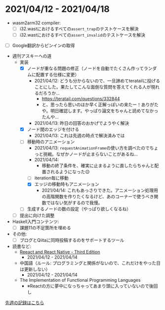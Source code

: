 # 2021/04/12 - 2021/04/18

- wasm2arm32 compiler:
    - [ ] i32.wastにおけるすべての`assert_trap`のテストケースを解決
    - [ ] i32.wastにおけるすべての`assert_invalid`のテストケースを解決
- [ ] Google翻訳からピンインの取得
- 週刊アスキーへの道
    - 実装
        - [x] ノードが重なる問題の修正（ノードを自動でたくさん作ってランダムに配置する仕様に変更）
            - 2021/04/12: どうも分からないので、一旦諦めてteratailに投げることにした。果たしてこんな面倒な質問を答えてくれる人が現れるだろうか...
                - <https://teratail.com/questions/332844>
                - と、思ったら思いのほか早く正解っぽいの来たー！ありがたや。明日確認します。やっぱり論文をちゃんと読めてなかったんや...
            - 2021/04/13: 昨日の回答のおかげでようやく解決
        - [x] ノード間のエッジを付ける
            - 2021/04/13: これは先週の時点で解決済みでは
        - [ ] 移動時のアニメーション
            - 2021/04/13: `requestAnimationFrame`の使い方を調べたのでちょっと挑戦。なぜかノードが止まらないことがあるね...
            - 2021/04/14:
                - 移動の終了条件を、確実に止まるように直したらちゃんと配置されるようになった😌
            - [ ] iteration毎に移動
            - [x] エッジの移動時もアニメーション
                - 2021/04/14: これもあっさりできた。アニメーション処理用の高階関数を作りたくなるけど、あのコーナーで使うべき関数ではない気がするので我慢。
        - [ ] 生成するノードの数の設定（やっぱり欲しくなるね）
    - [ ] 提出に向けた調整
- Haskell入門コンテンツ:
    - [ ] 課題11の不足箇所を埋める
- その他:
    - [ ] ブログとQiitaに同時投稿するのをサポートするツール
- 読書など:
    - [Reeact and React Native - Third Edition](https://www.packtpub.com/product/react-and-react-native-third-edition/9781839211140)
        - 2021/04/12 - 2021/04/14
    - 中国語（ルール: プログラミングと関係がないので、これだけをやった日は更新しない）
        - 2021/04/12 - 2021/04/14
    - The Implementation of Functional Programming Languages
        - ※Reactの方に夢中になっちゃってあまり頭に入っていないので後回し

[先週の記録はこちら](https://github.com/igrep/daily-commits/blob/dba46095878aeda21068c90a1a51097045dfde8d/yesterday.md)

